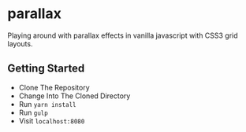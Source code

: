 # parallax
Playing around with parallax effects in vanilla javascript with CSS3 grid layouts.

## Getting Started
  - Clone The Repository
  - Change Into The Cloned Directory
  - Run `yarn install`
  - Run `gulp`
  - Visit `localhost:8080`
